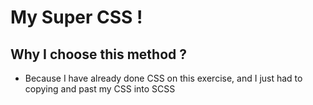 # My Super CSS !
## Why I choose this method ?
- Because I have already done CSS on this exercise, and I just had to copying and past my CSS into SCSS
